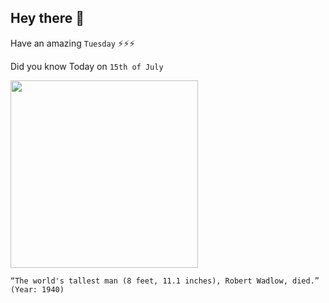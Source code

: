 ## Hey there 👋
Have an amazing `Tuesday` ⚡⚡⚡

Did you know Today on `15th of July`
 
 [<img src="https://assets.simpleviewinc.com/simpleview/image/fetch/c_fill,h_835,q_75,w_1200/https://assets.simpleviewinc.com/simpleview/image/upload/crm/riversandroutesil/Wadlow_JenniferGann0-f9c0c7bf5056a36_f9c0c966-5056-a36a-09fc831072f09a92.jpg" width="300" />](https://en.wikipedia.org/wiki/Robert_Wadlow) 
 ```
“The world's tallest man (8 feet, 11.1 inches), Robert Wadlow, died.” (Year: 1940)
```
